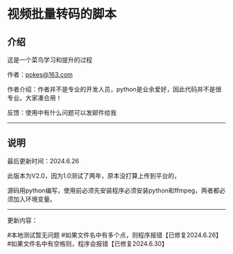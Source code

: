 

# 视频批量转码的脚本



## 介绍

这是一个菜鸟学习和提升的过程

作者：pokes@163.com

作者介绍：作者并不是专业的开发人员，python是业余爱好，因此代码并不是很专业。大家凑合用！

反馈：使用中有什么问题可以发邮件给我

----

## 说明

最后更新时间：2024.6.26

此版本为V2.0，因为1.0测试了两年，原本没打算上传到平台的，

源码用python编写，使用前必须先安装程序必须安装python和ffmpeg，两者都必须加入环境变量。

---



更新内容：

#本地测试暂无问题
#如果文件名中有多个点，则程序报错【已修复2024.6.26】
#如果文件名中有空格则，程序会报错【已修复2024.6.30】